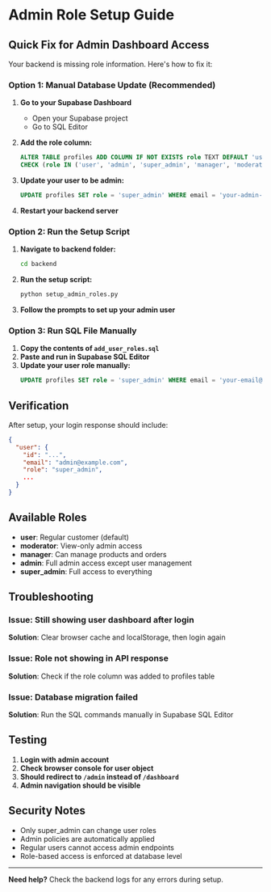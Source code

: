 # Admin Role Setup Guide

## Quick Fix for Admin Dashboard Access

Your backend is missing role information. Here's how to fix it:

### Option 1: Manual Database Update (Recommended)

1. **Go to your Supabase Dashboard**
   - Open your Supabase project
   - Go to SQL Editor

2. **Add the role column:**
   ```sql
   ALTER TABLE profiles ADD COLUMN IF NOT EXISTS role TEXT DEFAULT 'user' 
   CHECK (role IN ('user', 'admin', 'super_admin', 'manager', 'moderator'));
   ```

3. **Update your user to be admin:**
   ```sql
   UPDATE profiles SET role = 'super_admin' WHERE email = 'your-admin-email@example.com';
   ```

4. **Restart your backend server**

### Option 2: Run the Setup Script

1. **Navigate to backend folder:**
   ```bash
   cd backend
   ```

2. **Run the setup script:**
   ```bash
   python setup_admin_roles.py
   ```

3. **Follow the prompts to set up your admin user**

### Option 3: Run SQL File Manually

1. **Copy the contents of `add_user_roles.sql`**
2. **Paste and run in Supabase SQL Editor**
3. **Update your user role manually:**
   ```sql
   UPDATE profiles SET role = 'super_admin' WHERE email = 'your-email@example.com';
   ```

## Verification

After setup, your login response should include:
```json
{
  "user": {
    "id": "...",
    "email": "admin@example.com",
    "role": "super_admin",
    ...
  }
}
```

## Available Roles

- **user**: Regular customer (default)
- **moderator**: View-only admin access
- **manager**: Can manage products and orders
- **admin**: Full admin access except user management
- **super_admin**: Full access to everything

## Troubleshooting

### Issue: Still showing user dashboard after login
**Solution**: Clear browser cache and localStorage, then login again

### Issue: Role not showing in API response
**Solution**: Check if the role column was added to profiles table

### Issue: Database migration failed
**Solution**: Run the SQL commands manually in Supabase SQL Editor

## Testing

1. **Login with admin account**
2. **Check browser console for user object**
3. **Should redirect to `/admin` instead of `/dashboard`**
4. **Admin navigation should be visible**

## Security Notes

- Only super_admin can change user roles
- Admin policies are automatically applied
- Regular users cannot access admin endpoints
- Role-based access is enforced at database level

---

**Need help?** Check the backend logs for any errors during setup.
